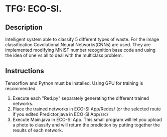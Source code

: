 # TFG: ECO-SI.
## Description
Intelligent system able to classify 5 different types of waste. For the image classification Covolutional Neural Networks(CNNs) are used. They are implemented modifying MNIST number recognition base code and using the idea of one vs all to deal with the multiclass problem.

## Instructions
Tensorflow and Python must be installed. Using GPU for training is recommended. 
  1. Execute each "Red.py" separately generating the different trained networks.
  2. Place the trained networks in ECO-SI App/Redes/ (or the selected route if you edited Predictor.java in ECO-SI App/src/
  3. Execute Main.java in ECO-SI App. This small program will let you upload a photo to classify and will return the prediction by putting together the results of each network.
